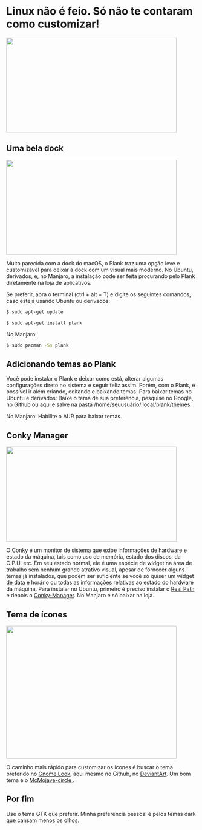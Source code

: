 # Linux não é feio. Só não te contaram como customizar!

<img src="https://encrypted-tbn0.gstatic.com/images?q=tbn:ANd9GcR584SI01OENgTlg6u1ZYnpdTu4h5u5N9CohTT9ylLul8vYkpf5" width="450" height="250" />

## Uma bela dock

<img src="https://www.maketecheasier.com/assets/uploads/2015/09/plank-featured-new-800x343.jpg" width="450" height="250" />

<p>
Muito parecida com a dock do macOS, o Plank traz uma opção leve e customizável para deixar a dock com um visual mais moderno.
No Ubuntu, derivados, e, no Manjaro, a instalação pode ser feita procurando pelo Plank diretamente na loja de aplicativos.
</p>
<p>
Se preferir, abra o terminal (ctrl + alt + T) e digite os seguintes comandos, caso esteja usando Ubuntu ou derivados:
</p>

```bash 
$ sudo apt-get update
```

```
$ sudo apt-get install plank
```
<p>
No Manjaro:
</p>

```bash 
$ sudo pacman -Ss plank
```
## Adicionando temas ao Plank

Você pode instalar o Plank e deixar como está, alterar algumas configurações direto no sistema e seguir feliz assim. 
Porém, com o Plank, é possível ir além criando, editando e baixando temas.
Para baixar temas no Ubuntu e derivados:
Baixe o tema de sua preferência, pesquise no Google, no Github ou [aqui](https://www.gnome-look.org/browse/cat/273/) e salve na pasta /home/seuusuário/.local/plank/themes.

<p>No Manjaro:
Habilite o AUR para baixar temas.
</p>

## Conky Manager

<img src="https://www.makeuseof.com/wp-content/uploads/2017/10/conky-first-run.jpg" width="450" height="250" />

O Conky é um monitor de sistema que exibe informações de hardware e estado da máquina, tais como uso de memória, estado dos discos, da C.P.U. etc. Em seu estado normal, ele é uma espécie de widget na área de trabalho sem nenhum grande atrativo visual, apesar de fornecer alguns temas já instalados, que podem ser suficiente se você só quiser um widget de data e horário ou todas as informações relativas ao estado do hardware da máquina.
Para instalar no Ubuntu, primeiro é preciso instalar o [Real Path](https://launchpad.net/ubuntu/bionic/+package/realpath) e depois o [Conky-Manager](https://github.com/teejee2008/conky-manager/releases).
No Manjaro é só baixar na loja.


## Tema de ícones

<img src="https://cn.opendesktop.org/img/a/1/1/0/bdeaef6dd7cd282176006847481975f1f45c.png" width="450" height="350" />

O caminho mais rápido para customizar os ícones é buscar o tema preferido no [Gnome Look](http://www.gnome-look.org/), aqui mesmo no Github, no [DeviantArt](https://www.deviantart.com/). Um bom tema é o [McMojave-circle ](https://www.gnome-look.org/p/1305429/).

## Por fim

Use o tema GTK que preferir. Minha preferência pessoal é pelos temas dark que cansam menos os olhos.

